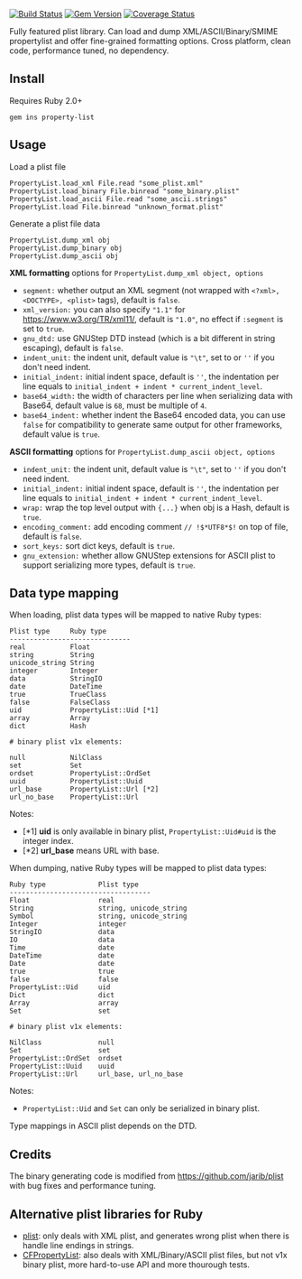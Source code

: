 [![Build Status](https://travis-ci.org/luikore/property-list.svg?branch=master)](https://travis-ci.org/luikore/property-list)
[![Gem Version](https://badge.fury.io/rb/property-list.svg)](https://badge.fury.io/rb/property-list)
[![Coverage Status](https://coveralls.io/repos/github/luikore/property-list/badge.svg?branch=master)](https://coveralls.io/github/luikore/property-list?branch=master)

Fully featured plist library.
Can load and dump XML/ASCII/Binary/SMIME propertylist and offer fine-grained formatting options.
Cross platform, clean code, performance tuned, no dependency.

## Install

Requires Ruby 2.0+

    gem ins property-list

## Usage

Load a plist file

    PropertyList.load_xml File.read "some_plist.xml"
    PropertyList.load_binary File.binread "some_binary.plist"
    PropertyList.load_ascii File.read "some_ascii.strings"
    PropertyList.load File.binread "unknown_format.plist"

Generate a plist file data

    PropertyList.dump_xml obj
    PropertyList.dump_binary obj
    PropertyList.dump_ascii obj

**XML formatting** options for `PropertyList.dump_xml object, options`

- `segment:` whether output an XML segment (not wrapped with `<?xml>, <DOCTYPE>, <plist>` tags), default is `false`.
- `xml_version:` you can also specify `"1.1"` for https://www.w3.org/TR/xml11/, default is `"1.0"`, no effect if `:segment` is set to `true`.
- `gnu_dtd:` use GNUStep DTD instead (which is a bit different in string escaping), default is `false`.
- `indent_unit:` the indent unit, default value is `"\t"`, set to or `''` if you don't need indent.
- `initial_indent:` initial indent space, default is `''`, the indentation per line equals to `initial_indent + indent * current_indent_level`.
- `base64_width:` the width of characters per line when serializing data with Base64, default value is `68`, must be multiple of `4`.
- `base64_indent:` whether indent the Base64 encoded data, you can use `false` for compatibility to generate same output for other frameworks, default value is `true`.

**ASCII formatting** options for `PropertyList.dump_ascii object, options`

- `indent_unit:` the indent unit, default value is `"\t"`, set to `''` if you don't need indent.
- `initial_indent:` initial indent space, default is `''`, the indentation per line equals to `initial_indent + indent * current_indent_level`.
- `wrap:` wrap the top level output with `{...}` when obj is a Hash, default is `true`.
- `encoding_comment:` add encoding comment `// !$*UTF8*$!` on top of file, default is `false`.
- `sort_keys:` sort dict keys, default is `true`.
- `gnu_extension:` whether allow GNUStep extensions for ASCII plist to support serializing more types, default is `true`.

## Data type mapping

When loading, plist data types will be mapped to native Ruby types:

    Plist type     Ruby type
    ------------------------------
    real           Float
    string         String
    unicode_string String
    integer        Integer
    data           StringIO
    date           DateTime
    true           TrueClass
    false          FalseClass
    uid            PropertyList::Uid [*1]
    array          Array
    dict           Hash

    # binary plist v1x elements:

    null           NilClass
    set            Set
    ordset         PropertyList::OrdSet
    uuid           PropertyList::Uuid
    url_base       PropertyList::Url [*2]
    url_no_base    PropertyList::Url

Notes:

- \[\*1] **uid** is only available in binary plist, `PropertyList::Uid#uid` is the integer index.
- \[\*2] **url_base** means URL with base.

When dumping, native Ruby types will be mapped to plist data types:

    Ruby type             Plist type
    -----------------------------------
    Float                 real
    String                string, unicode_string
    Symbol                string, unicode_string
    Integer               integer
    StringIO              data
    IO                    data
    Time                  date
    DateTime              date
    Date                  date
    true                  true
    false                 false
    PropertyList::Uid     uid
    Dict                  dict
    Array                 array
    Set                   set

    # binary plist v1x elements:

    NilClass              null
    Set                   set
    PropertyList::OrdSet  ordset
    PropertyList::Uuid    uuid
    PropertyList::Url     url_base, url_no_base

Notes:

- `PropertyList::Uid` and `Set` can only be serialized in binary plist.

Type mappings in ASCII plist depends on the DTD.

## Credits

The binary generating code is modified from https://github.com/jarib/plist with bug fixes and performance tuning.

## Alternative plist libraries for Ruby

- [plist](https://github.com/patsplat/plist): only deals with XML plist, and generates wrong plist when there is handle line endings in strings.
- [CFPropertyList](https://github.com/ckruse/CFPropertyList): also deals with XML/Binary/ASCII plist files, but not v1x binary plist, more hard-to-use API and more thourough tests.
